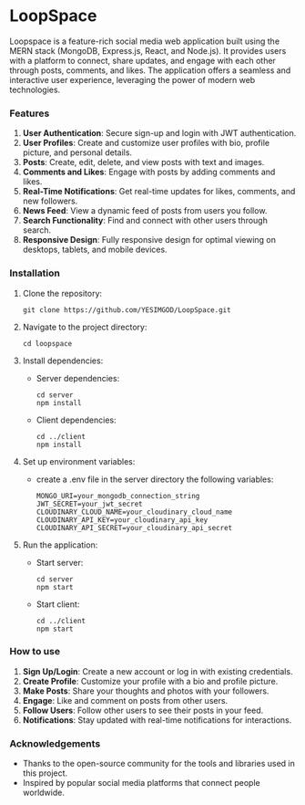 <h1><bold>LoopSpace</bold></h1>

Loopspace is a feature-rich social media web application built using the MERN stack (MongoDB, Express.js, React, and Node.js). It provides users with a platform to connect, share updates, and engage with each other through posts, comments, and likes. The application offers a seamless and interactive user experience, leveraging the power of modern web technologies.


<h3><bold>Features</bold></h3>

1. <strong>User Authentication</strong>: Secure sign-up and login with JWT authentication.
2. <strong>User Profiles</strong>: Create and customize user profiles with bio, profile picture, and personal details.
3. <strong>Posts</strong>: Create, edit, delete, and view posts with text and images.
4. <strong>Comments and Likes</strong>: Engage with posts by adding comments and likes.
5. <strong>Real-Time Notifications</strong>: Get real-time updates for likes, comments, and new followers.
6. <strong>News Feed</strong>: View a dynamic feed of posts from users you follow.
7. <strong>Search Functionality</strong>: Find and connect with other users through search.
8. <strong>Responsive Design</strong>: Fully responsive design for optimal viewing on desktops, tablets, and mobile devices.


<h3><bold>Installation</bold></h3>

1. Clone the repository:
   ```
   git clone https://github.com/YESIMGOD/LoopSpace.git
   ```
   
2. Navigate to the project directory:
   ```
   cd loopspace
   ```

3. Install dependencies:
   - Server dependencies:
     ```
     cd server
     npm install
     ```

   - Client dependencies:
     ```
     cd ../client
     npm install
     ```

4. Set up environment variables:
   - create a .env file in the server directory the following variables:
     ```
     MONGO_URI=your_mongodb_connection_string
     JWT_SECRET=your_jwt_secret
     CLOUDINARY_CLOUD_NAME=your_cloudinary_cloud_name
     CLOUDINARY_API_KEY=your_cloudinary_api_key
     CLOUDINARY_API_SECRET=your_cloudinary_api_secret
     ```

5. Run the application:
   - Start server:
     ```
     cd server
     npm start
     ```

   - Start client:
     ```
     cd ../client
     npm start
     ```

     
<h3><bold>How to use</bold></h3>

1. <strong>Sign Up/Login</strong>: Create a new account or log in with existing credentials.
2. <strong>Create Profile</strong>: Customize your profile with a bio and profile picture.
3. <strong>Make Posts</strong>: Share your thoughts and photos with your followers.
4. <strong>Engage</strong>: Like and comment on posts from other users.
5. <strong>Follow Users</strong>: Follow other users to see their posts in your feed.
6. <strong>Notifications</strong>: Stay updated with real-time notifications for interactions.


<h3><bold>Acknowledgements</bold></h3>

- Thanks to the open-source community for the tools and libraries used in this project.
- Inspired by popular social media platforms that connect people worldwide.
